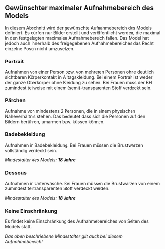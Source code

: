 ## Gewünschter maximaler Aufnahmebereich des Models

In diesem Abschnitt wird der gewünschte Aufnahmebereich des Models definiert. Es dürfen nur Bilder erstellt und veröffentlicht werden, die maximal in den festgelegten maximalen Aufnahmebereich fallen. Das Model hat jedoch auch innerhalb des freigegebenen Aufnahmebereiches das Recht einzelne Posen nicht umzusetzen.

### Portrait

Aufnahmen von einer Person bzw. von mehreren Personen ohne deutlich sichtbaren Körperkontakt in Alltagskleidung. Bei einem Portrait ist weder der ganze Oberkörper ohne Kleidung zu sehen. Bei Frauen muss der BH zumindest teilweise mit einem (semi)-transparenten Stoff verdeckt sein.

### Pärchen

Aufnahme von mindestens 2 Personen, die in einem physischen Näheverhältnis stehen. Das bedeutet dass sich die Personen auf den Bildern berühren, umarmen bzw. küssen können.

### Badebekleidung

Aufnahmen in Badebekleidung. Bei Frauen müssen die Brustwarzen vollständig verdeckt sein.

*Mindestalter des Models: **18 Jahre***

### Dessous

Aufnahmen in Unterwäsche. Bei Frauen müssen die Brustwarzen von einem zumindest teiltransparenten Stoff verdeckt werden.

*Mindestalter des Models: **18 Jahre***

### Keine Einschränkung

Es findet keine Einschränkung des Aufnahmebereiches von Seiten des Models statt.

*Das oben beschriebene Mindestalter gilt auch bei diesem Aufnahmebereich!*
